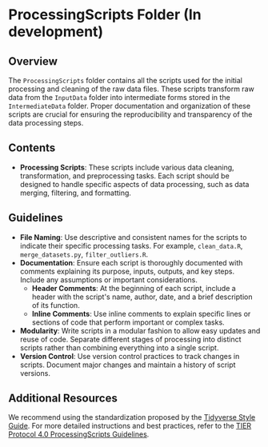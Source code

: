 # ProcessingScripts Folder (In development)

## Overview

The `ProcessingScripts` folder contains all the scripts used for the initial processing and cleaning of the raw data files. These scripts transform raw data from the `InputData` folder into intermediate forms stored in the `IntermediateData` folder. Proper documentation and organization of these scripts are crucial for ensuring the reproducibility and transparency of the data processing steps.

## Contents

- **Processing Scripts**: These scripts include various data cleaning, transformation, and preprocessing tasks. Each script should be designed to handle specific aspects of data processing, such as data merging, filtering, and formatting.

## Guidelines

- **File Naming**: Use descriptive and consistent names for the scripts to indicate their specific processing tasks. For example, `clean_data.R`, `merge_datasets.py`, `filter_outliers.R`.
- **Documentation**: Ensure each script is thoroughly documented with comments explaining its purpose, inputs, outputs, and key steps. Include any assumptions or important considerations.
  - **Header Comments**: At the beginning of each script, include a header with the script's name, author, date, and a brief description of its function.
  - **Inline Comments**: Use inline comments to explain specific lines or sections of code that perform important or complex tasks.
- **Modularity**: Write scripts in a modular fashion to allow easy updates and reuse of code. Separate different stages of processing into distinct scripts rather than combining everything into a single script.
- **Version Control**: Use version control practices to track changes in scripts. Document major changes and maintain a history of script versions.

## Additional Resources

We recommend using the standardization proposed by the [Tidyverse Style Guide](https://style.tidyverse.org/). For more detailed instructions and best practices, refer to the [TIER Protocol 4.0 ProcessingScripts Guidelines](https://www.projecttier.org/tier-protocol/protocol-4-0/root/scripts/processing/).